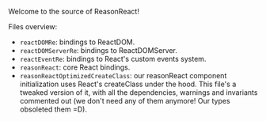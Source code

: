 Welcome to the source of ReasonReact!

Files overview:

- `reactDOMRe`: bindings to ReactDOM.
- `reactDOMServerRe`: bindings to ReactDOMServer.
- `reactEventRe`: bindings to React's custom events system.
- `reasonReact`: core React bindings.
- `reasonReactOptimizedCreateClass`: our reasonReact component initialization uses React's createClass under the hood. This file's a tweaked version of it, with all the dependencies, warnings and invariants commented out (we don't need any of them anymore! Our types obsoleted them =D).

